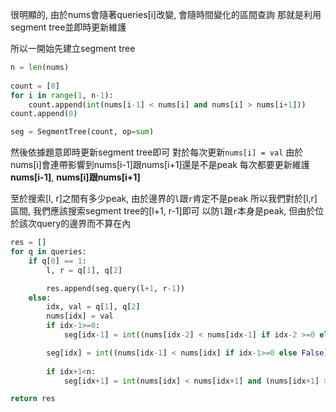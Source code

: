 很明顯的, 由於nums會隨著queries[i]改變, 會隨時間變化的區間查詢
那就是利用segment tree並即時更新維護

所以一開始先建立segment tree
```py
n = len(nums)
        
count = [0]
for i in range(1, n-1):
    count.append(int(nums[i-1] < nums[i] and nums[i] > nums[i+1]))
count.append(0)

seg = SegmentTree(count, op=sum)
```


然後依據題意即時更新segment tree即可
對於每次更新`nums[i] = val`
由於nums[i]會連帶影響到nums[i-1]跟nums[i+1]還是不是peak
每次都要更新維護**nums[i-1]**, **nums[i]**跟**nums[i+1]**

至於搜索[l, r]之間有多少peak, 由於邊界的`l`跟`r`肯定不是peak
所以我們對於[l,r]區間, 我們應該搜索segment tree的[l+1, r-1]即可
以防`l`跟`r`本身是peak, 但由於位於該次query的邊界而不算在內

```py
res = []
for q in queries:
    if q[0] == 1:
        l, r = q[1], q[2]

        res.append(seg.query(l+1, r-1))
    else:
        idx, val = q[1], q[2]
        nums[idx] = val
        if idx-1>=0:
            seg[idx-1] = int((nums[idx-2] < nums[idx-1] if idx-2 >=0 else False) and nums[idx-1] > nums[idx])

        seg[idx] = int((nums[idx-1] < nums[idx] if idx-1>=0 else False) and (nums[idx] > nums[idx+1] if idx+1<n else False))
        
        if idx+1<n:
            seg[idx+1] = int(nums[idx] < nums[idx+1] and (nums[idx+1] > nums[idx+2] if idx+2<n else False))

return res

```